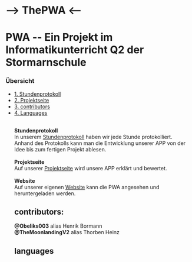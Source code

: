 # --> ThePWA <--

<h1>PWA -- Ein Projekt im Informatikunterricht Q2 der Stormarnschule</h1>

<h3> Übersicht </h3>
<ul style="list-stlye-type:none">
<li><a href="Stundenprotokoll PWA.md">1. Stundenprotokoll</a></h2></li>
<li><a href="Projektseite PWA.md">2. Projektseite</a></h2></li>
<li><a href="#contributors">3. contributors</a></h2></li>
<li><a href="#languages">4. Languages</a></h2></li>

<br>
<p><b>Stundenprotokoll</b><br>
  In unserem <a href="Stundenprotokoll PWA.md">Stundenprotokoll</a> haben wir jede Stunde protokolliert. Anhand des Protokolls kann man die Entwicklung unserer APP von der Idee bis zum fertigen Projekt ablesen.<br><br>
<b>Projektseite</b><br>
  Auf unserer <a href="Projektseite PWA.md">Projektseite</a> wird unsere APP erklärt und bewertet.<br><br>
<b>Website</b><br>
  Auf unserer eigenen <a href="https://henrik.stormarnschueler.de/">Website</a> kann die PWA angesehen und heruntergeladen werden.</p>

<h2 id="contributors">contributors:</h2>
<b>@Obeliks003</b> alias Henrik Bormann<br>
<b>@TheMoonlandingV2</b> alias Thorben Heinz<br>

<h2 id="languages">languages</h2>




